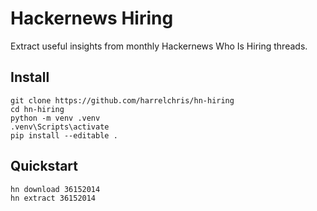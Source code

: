 # Hackernews Hiring

Extract useful insights from monthly Hackernews Who Is Hiring threads.

## Install

```shell
git clone https://github.com/harrelchris/hn-hiring
cd hn-hiring
python -m venv .venv
.venv\Scripts\activate
pip install --editable .
```

## Quickstart

```shell
hn download 36152014
hn extract 36152014
```
